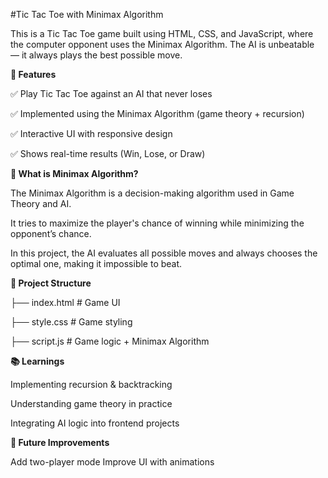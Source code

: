 #Tic Tac Toe with Minimax Algorithm

This is a Tic Tac Toe game built using HTML, CSS, and JavaScript, where the computer opponent uses the Minimax Algorithm. The AI is unbeatable — it always plays the best possible move.

**🚀 Features**

✅ Play Tic Tac Toe against an AI that never loses

✅ Implemented using the Minimax Algorithm (game theory + recursion)

✅ Interactive UI with responsive design

✅ Shows real-time results (Win, Lose, or Draw)

**🧠 What is Minimax Algorithm?**

The Minimax Algorithm is a decision-making algorithm used in Game Theory and AI.

It tries to maximize the player's chance of winning while minimizing the opponent’s chance.

In this project, the AI evaluates all possible moves and always chooses the optimal one, making it impossible to beat.

**📂 Project Structure**

├── index.html   # Game UI

├── style.css    # Game styling

├── script.js    # Game logic + Minimax Algorithm



**📚 Learnings**

Implementing recursion & backtracking

Understanding game theory in practice

Integrating AI logic into frontend projects

**🌟 Future Improvements**

Add two-player mode
Improve UI with animations

